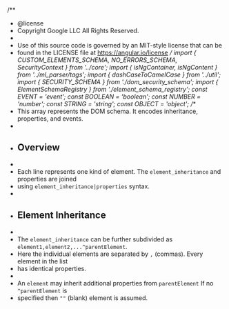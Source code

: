 /**
 * @license
 * Copyright Google LLC All Rights Reserved.
 *
 * Use of this source code is governed by an MIT-style license that can be
 * found in the LICENSE file at https://angular.io/license
 */
import { CUSTOM_ELEMENTS_SCHEMA, NO_ERRORS_SCHEMA, SecurityContext } from '../core';
import { isNgContainer, isNgContent } from '../ml_parser/tags';
import { dashCaseToCamelCase } from '../util';
import { SECURITY_SCHEMA } from './dom_security_schema';
import { ElementSchemaRegistry } from './element_schema_registry';
const EVENT = 'event';
const BOOLEAN = 'boolean';
const NUMBER = 'number';
const STRING = 'string';
const OBJECT = 'object';
/**
 * This array represents the DOM schema. It encodes inheritance, properties, and events.
 *
 * ## Overview
 *
 * Each line represents one kind of element. The `element_inheritance` and properties are joined
 * using `element_inheritance|properties` syntax.
 *
 * ## Element Inheritance
 *
 * The `element_inheritance` can be further subdivided as `element1,element2,...^parentElement`.
 * Here the individual elements are separated by `,` (commas). Every element in the list
 * has identical properties.
 *
 * An `element` may inherit additional properties from `parentElement` If no `^parentElement` is
 * specified then `""` (blank) element is assumed.
 